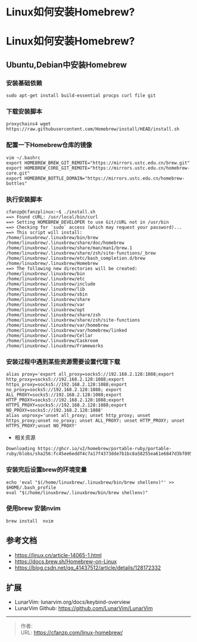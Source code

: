 # Linux如何安装Homebrew?


<!--more-->
# Linux如何安装Homebrew?
## Ubuntu,Debian中安装Homebrew
### 安装基础依赖
```
sudo apt-get install build-essential procps curl file git
```
### 下载安装脚本
```
proxychains4 wget https://raw.githubusercontent.com/Homebrew/install/HEAD/install.sh
```
### 配置一下Homebrew仓库的镜像
```
vim ~/.bashrc
export HOMEBREW_BREW_GIT_REMOTE="https://mirrors.ustc.edu.cn/brew.git"
export HOMEBREW_CORE_GIT_REMOTE="https://mirrors.ustc.edu.cn/homebrew-core.git"
export HOMEBREW_BOTTLE_DOMAIN="https://mirrors.ustc.edu.cn/homebrew-bottles"
```

### 执行安装脚本
```
cfanzp@cfanzplinux:~$ ./install.sh 
==> Found cURL: /usr/local/bin/curl
==> Setting HOMEBREW_DEVELOPER to use Git/cURL not in /usr/bin
==> Checking for `sudo` access (which may request your password)...
==> This script will install:
/home/linuxbrew/.linuxbrew/bin/brew
/home/linuxbrew/.linuxbrew/share/doc/homebrew
/home/linuxbrew/.linuxbrew/share/man/man1/brew.1
/home/linuxbrew/.linuxbrew/share/zsh/site-functions/_brew
/home/linuxbrew/.linuxbrew/etc/bash_completion.d/brew
/home/linuxbrew/.linuxbrew/Homebrew
==> The following new directories will be created:
/home/linuxbrew/.linuxbrew/bin
/home/linuxbrew/.linuxbrew/etc
/home/linuxbrew/.linuxbrew/include
/home/linuxbrew/.linuxbrew/lib
/home/linuxbrew/.linuxbrew/sbin
/home/linuxbrew/.linuxbrew/share
/home/linuxbrew/.linuxbrew/var
/home/linuxbrew/.linuxbrew/opt
/home/linuxbrew/.linuxbrew/share/zsh
/home/linuxbrew/.linuxbrew/share/zsh/site-functions
/home/linuxbrew/.linuxbrew/var/homebrew
/home/linuxbrew/.linuxbrew/var/homebrew/linked
/home/linuxbrew/.linuxbrew/Cellar
/home/linuxbrew/.linuxbrew/Caskroom
/home/linuxbrew/.linuxbrew/Frameworks
```

### 安装过程中遇到某些资源需要设置代理下载
```
alias proxy='export all_proxy=socks5://192.168.2.128:1088;export http_proxy=socks5://192.168.2.128:1088;export https_proxy=socks5://192.168.2.128:1088;export no_proxy=socks5://192.168.2.128:1088; export ALL_PROXY=socks5://192.168.2.128:1088;export HTTP_PROXY=socks5://192.168.2.128:1088;export HTTPS_PROXY=socks5://192.168.2.128:1088;export NO_PROXY=socks5://192.168.2.128:1088'
alias unproxy='unset all_proxy; unset http_proxy; unset https_proxy;unset no_proxy; unset ALL_PROXY; unset HTTP_PROXY; unset HTTPS_PROXY;unset NO_PROXY'
```
- 相关资源
```
Downloading https://ghcr.io/v2/homebrew/portable-ruby/portable-ruby/blobs/sha256:fc45ee6eddf4c7a17f4373dde7b1bc8a58255ea61e6847d3bf895225b28d072a
```

### 安装完后设置brew的环境变量
```
echo 'eval "$(/home/linuxbrew/.linuxbrew/bin/brew shellenv)"' >> $HOME/.bash_profile
eval "$(/home/linuxbrew/.linuxbrew/bin/brew shellenv)"
```

### 使用brew 安装nvim
```
brew install  nvim
```

## 参考文档
- https://linux.cn/article-14065-1.html
- https://docs.brew.sh/Homebrew-on-Linux
- https://blog.csdn.net/qq_41437512/article/details/128172332

## 扩展
- LunarVim: lunarvim.org/docs/keybind-overview
- LunarVim Github: https://github.com/LunarVim/LunarVim



---

> 作者:   
> URL: https://cfanzp.com/linux-homebrew/  

